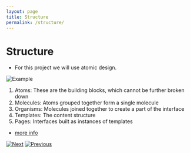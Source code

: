```yaml
---
layout: page
title: Structure
permalink: /structure/
---
```


# Structure

- For this project we will use atomic design.


![Example](/rncomponents.github.io/assets/atom-design.png)

1. Atoms: These are the building blocks, which cannot be further broken down
1. Molecules: Atoms grouped together form a single molecule
1. Organisms: Molecules joined together to create a part of the interface
1. Templates: The content structure
1. Pages: Interfaces built as instances of templates

- [more info](https://blog.logrocket.com/atomic-design-react-native/)


[![Next]][NextShield] [![Previous]][PreviousShield]


[Next]: https://img.shields.io/badge/-Next-blue
[NextShield]: /about.markdown

[Previous]: https://img.shields.io/badge/-Previous-blue
[PreviousShield]: https://juandmedina.github.io/rncomponents.github.io
